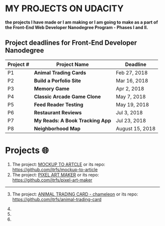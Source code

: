 # MY PROJECTS ON UDACITY
**the projects I have made or I am making or I am going to make as a part of the Front-End Web Developer Nanodegree Program - Phases I and II.**

## Project deadlines for **Front-End Developer Nanodegree**

|Project # | Project Name | Deadline |
---------- | ------------- | ---------
| P1 | **Animal Trading Cards** | Feb 27, 2018 |
| P2 | **Build a Porfolio Site** | Mar 16, 2018 |
| P3 | **Memory Game** | Apr 2, 2018 |
| P4 | **Classic Arcade Game Clone** | May 7, 2018 |
| P5 | **Feed Reader Testing** | May 19, 2018 |
| P6 | **Restaurant Reviews** | Jul 3, 2018 |
| P7 | **My Reads: A Book Tracking App** | Jul 23, 2018 |
| P8 | **Neighborhood Map** | August 15, 2018 |

# Projects :globe_with_meridians:

1. The project: [MOCKUP TO ARTCLE](https://jtrfs.github.io/mockup-to-article/) or its repo: https://github.com/jtrfs/mockup-to-article
2. The project: [PIXEL ART MAKER](https://jtrfs.github.io/pixel-art-maker/) or its repo: https://github.com/jtrfs/pixel-art-maker

*****

3. The project: [ANIMAL TRADING CARD - chameleon](https://jtrfs.github.io/animal-trading-card/) or its repo: https://github.com/jtrfs/animal-trading-card


4. 
5. 
6.

